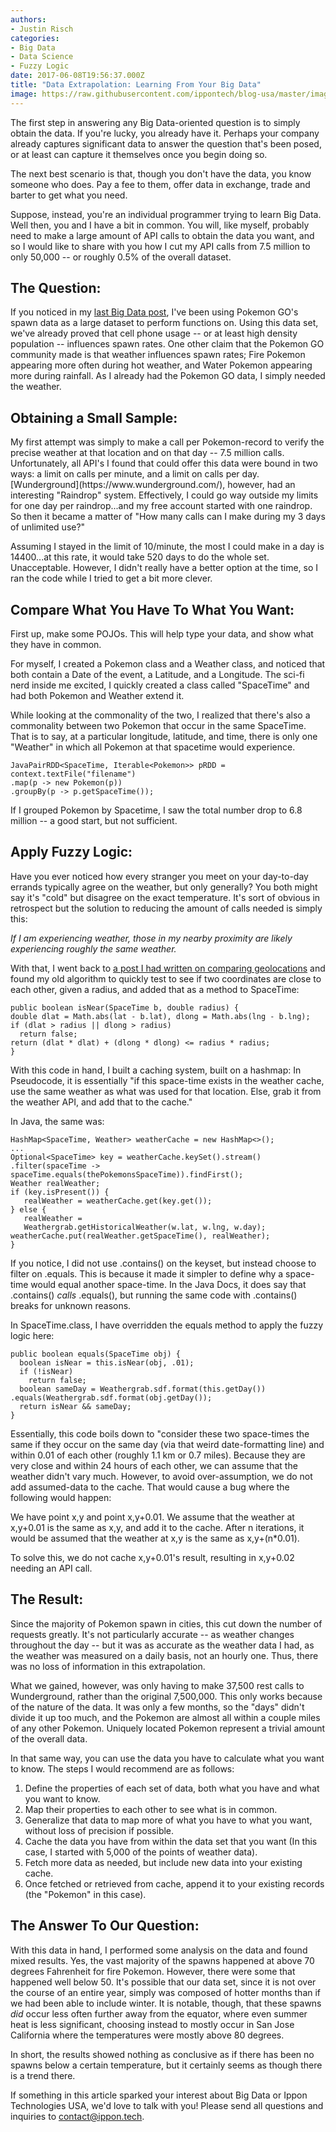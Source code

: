 ```yaml
---
authors:
- Justin Risch
categories:
- Big Data
- Data Science
- Fuzzy Logic
date: 2017-06-08T19:56:37.000Z
title: "Data Extrapolation: Learning From Your Big Data"
image: https://raw.githubusercontent.com/ippontech/blog-usa/master/images/2017/06/Data-Extrapolation-Blog.png
---
```


The first step in answering any Big Data-oriented question is to simply obtain the data. If you're lucky, you already have it. Perhaps your company already captures significant data to answer the question that's been posed, or at least can capture it themselves once you begin doing so.

The next best scenario is that, though you don't have the data, you know someone who does. Pay a fee to them, offer data in exchange, trade and barter to get what you need.

Suppose, instead, you're an individual programmer trying to learn Big Data. Well then, you and I have a bit in common. You will, like myself, probably need to make a large amount of API calls to obtain the data you want, and so I would like to share with you how I cut my API calls from 7.5 million to only 50,000 -- or roughly 0.5% of the overall dataset.

<h2>The Question:</h2>
If you noticed in my <a href='blog.ippon.tech/pokemon-go-big-data' target='_blank'>last Big Data post</a>, I've been using Pokemon GO's spawn data as a large dataset to perform functions on. Using this data set, we've already proved that cell phone usage -- or at least high density population -- influences spawn rates. One other claim that the Pokemon GO community made is that weather influences spawn rates; Fire Pokemon appearing more often during hot weather, and Water Pokemon appearing more during rainfall. As I already had the Pokemon GO data, I simply needed the weather.

<h2>Obtaining a Small Sample:</h2>
My first attempt was simply to make a call per Pokemon-record to verify the precise weather at that location and on that day -- 7.5 million calls. Unfortunately, all API's I found that could offer this data were bound in two ways: a limit on calls per minute, and a limit on calls per day. [Wunderground](https://www.wunderground.com/), however, had an interesting "Raindrop" system. Effectively, I could go way outside my limits for one day per raindrop...and my free account started with one raindrop. So then it became a matter of "How many calls can I make during my 3 days of unlimited use?"

Assuming I stayed in the limit of 10/minute, the most I could make in a day is 14400...at this rate, it would take 520 days to do the whole set. Unacceptable. However, I didn't really have a better option at the time, so I ran the code while I tried to get a bit more clever.

<h2>Compare What You Have To What You Want:</h2>

First up, make some POJOs. This will help type your data, and show what they have in common.

For myself, I created a Pokemon class and a Weather class, and noticed that both contain a Date of the event, a Latitude, and a Longitude. The sci-fi nerd inside me excited, I quickly created a class called "SpaceTime" and had both Pokemon and Weather extend it.

While looking at the commonality of the two, I realized that there's also a commonality between two Pokemon that occur in the same SpaceTime. That is to say, at a particular longitude, latitude, and time, there is only one "Weather" in which all Pokemon at that spacetime would experience.

```language-java
JavaPairRDD<SpaceTime, Iterable<Pokemon>> pRDD = context.textFile("filename")
.map(p -> new Pokemon(p))
.groupBy(p -> p.getSpaceTime());
```

If I grouped Pokemon by Spacetime, I saw the total number drop to 6.8 million -- a good start, but not sufficient.

<h2>Apply Fuzzy Logic:</h2>
Have you ever noticed how every stranger you meet on your day-to-day errands typically agree on the weather, but only generally? You both might say it's "cold" but disagree on the exact temperature. It's sort of obvious in retrospect but the solution to reducing the amount of calls needed is simply this:

*If I am experiencing weather, those in my nearby proximity are likely experiencing roughly the same weather.*

With that, I went back to <a href='http://blog.ippon.tech/why-address-not-string/' target='_blank'>a post I had written on comparing geolocations</a> and found my old algorithm to quickly test to see if two coordinates are close to each other, given a radius, and added that as a method to SpaceTime:
```language-java
public boolean isNear(SpaceTime b, double radius) {
double dlat = Math.abs(lat - b.lat), dlong = Math.abs(lng - b.lng);
if (dlat > radius || dlong > radius)
  return false;
return (dlat * dlat) + (dlong * dlong) <= radius * radius;
}
```

With this code in hand, I built a caching system, built on a hashmap: In Pseudocode, it is essentially "if this space-time exists in the weather cache, use the same weather as what was used for that location. Else, grab it from the weather API, and add that to the cache."

In Java, the same was:
```language-java
HashMap<SpaceTime, Weather> weatherCache = new HashMap<>();
...
Optional<SpaceTime> key = weatherCache.keySet().stream()
.filter(spaceTime -> spaceTime.equals(thePokemonsSpaceTime)).findFirst();
Weather realWeather;
if (key.isPresent()) {
   realWeather = weatherCache.get(key.get());
} else {
   realWeather =
   Weathergrab.getHistoricalWeather(w.lat, w.lng, w.day);
weatherCache.put(realWeather.getSpaceTime(), realWeather);
}
```

If you notice, I did not use .contains() on the keyset, but instead choose to filter on .equals. This is because it made it simpler to define why a space-time would equal another space-time. In the Java Docs, it does say that .contains() *calls* .equals(), but running the same code with .contains() breaks for unknown reasons.

In SpaceTime.class, I have overridden the equals method to apply the fuzzy logic here:
```language-java
public boolean equals(SpaceTime obj) {
  boolean isNear = this.isNear(obj, .01);
  if (!isNear)
    return false;
  boolean sameDay = Weathergrab.sdf.format(this.getDay())
.equals(Weathergrab.sdf.format(obj.getDay());
  return isNear && sameDay;
}
```
Essentially, this code boils down to "consider these two space-times the same if they occur on the same day (via that weird date-formatting line) and within 0.01 of each other (roughly 1.1 km or 0.7 miles). Because they are very close and within 24 hours of each other, we can assume that the weather didn't vary much. However, to avoid over-assumption, we do not add assumed-data to the cache. That would cause a bug where the following would happen:

We have point x,y and point x,y+0.01. We assume that the weather at x,y+0.01 is the same as x,y, and add it to the cache. After n iterations, it would be assumed that the weather at x,y is the same as x,y+(n*0.01).

To solve this, we do not cache x,y+0.01's result, resulting in x,y+0.02 needing an API call.

<h2>The Result:</h2>

Since the majority of Pokemon spawn in cities, this cut down the number of requests greatly. It's not particularly accurate -- as weather changes throughout the day -- but it was as accurate as the weather data I had, as the weather was measured on a daily basis, not an hourly one. Thus, there was no loss of information in this extrapolation.

What we gained, however, was only having to make 37,500 rest calls to Wunderground, rather than the original 7,500,000. This only works because of the nature of the data. It was only a few months, so the "days" didn't divide it up too much, and the Pokemon are almost all within a couple miles of any other Pokemon. Uniquely located Pokemon represent a trivial amount of the overall data.

In that same way, you can use the data you have to calculate what you want to know. The steps I would recommend are as follows:

1. Define the properties of each set of data, both what you have and what you want to know.
2. Map their properties to each other to see what is in common.
3. Generalize that data to map more of what you have to what you want, without loss of precision if possible.
4. Cache the data you have from within the data set that you want (In this case, I started with 5,000 of the points of weather data).
5. Fetch more data as needed, but include new data into your existing cache.
6. Once fetched or retrieved from cache, append it to your existing records (the "Pokemon" in this case).

<h2>The Answer To Our Question:</h2>

With this data in hand, I performed some analysis on the data and found mixed results. Yes, the vast majority of the spawns happened at above 70 degrees Fahrenheit for fire Pokemon. However, there were some that happened well below 50. It's possible that our data set, since it is not over the course of an entire year, simply was composed of hotter months than if we had been able to include winter. It is notable, though, that these spawns *did* occur less often further away from the equator, where even summer heat is less significant, choosing instead to mostly occur in San Jose California where the temperatures were mostly above 80 degrees.

In short, the results showed nothing as conclusive as if there has been no spawns below a certain temperature, but it certainly seems as though there is a trend there.

If something in this article sparked your interest about Big Data or Ippon Technologies USA, we'd love to talk with you! Please send all questions and inquiries to [contact@ippon.tech](mailto:contact@ippon.tech).
